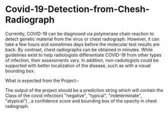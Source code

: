 # Covid-19-Detection-from-Chesh-Radiograph
Currently, COVID-19 can be diagnosed via polymerase chain reaction to detect genetic material from the virus or chest radiograph. 
However, it can take a few hours and sometimes days before the molecular test results are back. By contrast, chest radiographs can be 
obtained in minutes. While guidelines exist to help radiologists differentiate COVID-19 from other types of infection, their assessments vary. 
In addition, non-radiologists could be supported with better localization of the disease, such as with a visual bounding box.

What is expected from the Project:-

The output of the project should be a prediction string which will contain the Class of the covid infection( "negative", "typical", "indeterminate", "atypical") , 
a confidence score and bounding box of the opacity in chest radiograph.

